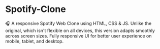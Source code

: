# Spotify-Clone
🎧 A responsive Spotify Web Clone using HTML, CSS &amp; JS. Unlike the original, which isn't flexible on all devices, this version adapts smoothly across screen sizes. Fully responsive UI for better user experience on mobile, tablet, and desktop.
